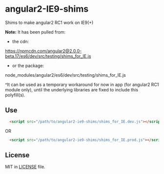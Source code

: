 angular2-IE9-shims
==================

Shims to make angular2 RC1 work on IE9(+)

**Note:** It has been pulled from: 
- the cdn:

https://npmcdn.com/angular2@2.0.0-beta.17/es6/dev/src/testing/shims_for_IE.js
- or the package:

node_modules/angular2/es6/dev/src/testing/shims_for_IE.js

^It can be used as a temporary workaround for now in app (for angular2 RC1 module only), until the underlying libraries are fixed to include this polyfill(s).

## Use

```html
  <script src="/path/to/angular2-ie9-shims/shims_for_IE.dev.js"></script>
```
OR

```html
  <script src="/path/to/angular2-ie9-shims/shims_for_IE.prod.js"></script>
```

## License

MIT in [LICENSE](/narainsagar/angular2-ie9-shims/LICENSE) file.